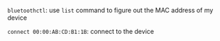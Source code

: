 `bluetoothctl`: use `list` command to figure out the MAC address of my device

`connect 00:00:AB:CD:B1:1B`: connect to the device